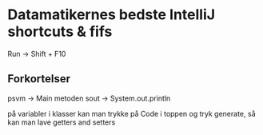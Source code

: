 # Datamatikernes bedste IntelliJ shortcuts & fifs

Run &rightarrow; Shift + F10

## Forkortelser 

psvm &rightarrow; Main metoden
sout &rightarrow; System.out.println

på variabler i klasser kan man trykke på Code i toppen og tryk generate, så kan man lave getters and setters
